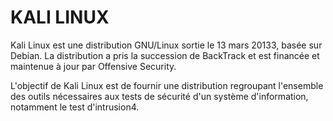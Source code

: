 # KALI LINUX  

Kali Linux est une distribution GNU/Linux sortie le 13 mars 20133, basée sur Debian. La distribution a pris la succession de BackTrack et est financée et maintenue à jour par Offensive Security.

L'objectif de Kali Linux est de fournir une distribution regroupant l'ensemble des outils nécessaires aux tests de sécurité d'un système d'information, notamment le test d'intrusion4. 

